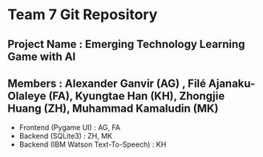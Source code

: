 # Team 7 Git Repository
## Project Name : Emerging Technology Learning Game with AI 
## Members : Alexander Ganvir (AG) , Filé Ajanaku-Olaleye (FA), Kyungtae Han (KH), Zhongjie Huang (ZH), Muhammad Kamaludin (MK) 
- Frontend (Pygame UI) : AG, FA 
- Backend (SQLite3) : ZH, MK
- Backend (IBM Watson Text-To-Speech) : KH 
